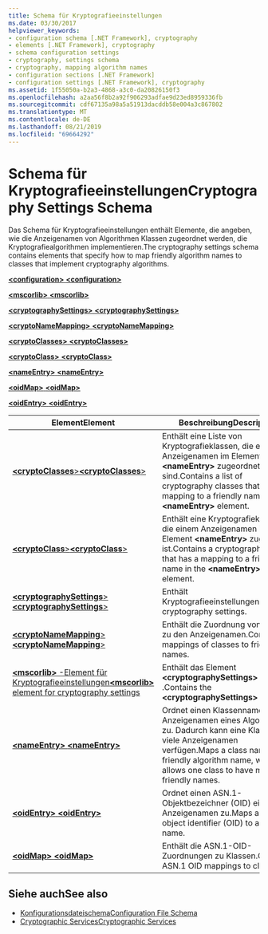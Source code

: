 ```yaml
---
title: Schema für Kryptografieeinstellungen
ms.date: 03/30/2017
helpviewer_keywords:
- configuration schema [.NET Framework], cryptography
- elements [.NET Framework], cryptography
- schema configuration settings
- cryptography, settings schema
- cryptography, mapping algorithm names
- configuration sections [.NET Framework]
- configuration settings [.NET Framework], cryptography
ms.assetid: 1f55050a-b2a3-4868-a3c0-da20826150f3
ms.openlocfilehash: a2aa56f8b2a92f906293adfae9d23ed8959336fb
ms.sourcegitcommit: cdf67135a98a5a51913dacddb58e004a3c867802
ms.translationtype: MT
ms.contentlocale: de-DE
ms.lasthandoff: 08/21/2019
ms.locfileid: "69664292"
---
```

# <a name="cryptography-settings-schema"></a><span data-ttu-id="59e11-102">Schema für Kryptografieeinstellungen</span><span class="sxs-lookup"><span data-stu-id="59e11-102">Cryptography Settings Schema</span></span>
<span data-ttu-id="59e11-103">Das Schema für Kryptografieeinstellungen enthält Elemente, die angeben, wie die Anzeigenamen von Algorithmen Klassen zugeordnet werden, die Kryptografiealgorithmen implementieren.</span><span class="sxs-lookup"><span data-stu-id="59e11-103">The cryptography settings schema contains elements that specify how to map friendly algorithm names to classes that implement cryptography algorithms.</span></span>  
  
 [<span data-ttu-id="59e11-104"> **\<configuration>** </span><span class="sxs-lookup"><span data-stu-id="59e11-104">**\<configuration>**</span></span>](../configuration-element.md)  
  
 [<span data-ttu-id="59e11-105"> **\<mscorlib>** </span><span class="sxs-lookup"><span data-stu-id="59e11-105">**\<mscorlib>**</span></span>](mscorlib-element-for-cryptography-settings.md)  
  
 [<span data-ttu-id="59e11-106"> **\<cryptographySettings>** </span><span class="sxs-lookup"><span data-stu-id="59e11-106">**\<cryptographySettings>**</span></span>](cryptographysettings-element.md)  
  
 [<span data-ttu-id="59e11-107"> **\<cryptoNameMapping>** </span><span class="sxs-lookup"><span data-stu-id="59e11-107">**\<cryptoNameMapping>**</span></span>](cryptonamemapping-element.md)  
  
 [<span data-ttu-id="59e11-108"> **\<cryptoClasses>** </span><span class="sxs-lookup"><span data-stu-id="59e11-108">**\<cryptoClasses>**</span></span>](cryptoclasses-element.md)  
  
 [<span data-ttu-id="59e11-109"> **\<cryptoClass>** </span><span class="sxs-lookup"><span data-stu-id="59e11-109">**\<cryptoClass>**</span></span>](cryptoclass-element.md)  
  
 [<span data-ttu-id="59e11-110"> **\<nameEntry>** </span><span class="sxs-lookup"><span data-stu-id="59e11-110">**\<nameEntry>**</span></span>](nameentry-element.md)  
  
 [<span data-ttu-id="59e11-111"> **\<oidMap>** </span><span class="sxs-lookup"><span data-stu-id="59e11-111">**\<oidMap>**</span></span>](oidmap-element.md)  
  
 [<span data-ttu-id="59e11-112"> **\<oidEntry>** </span><span class="sxs-lookup"><span data-stu-id="59e11-112">**\<oidEntry>**</span></span>](oidentry-element.md)  
  
|<span data-ttu-id="59e11-113">Element</span><span class="sxs-lookup"><span data-stu-id="59e11-113">Element</span></span>|<span data-ttu-id="59e11-114">Beschreibung</span><span class="sxs-lookup"><span data-stu-id="59e11-114">Description</span></span>|  
|-------------|-----------------|  
|[<span data-ttu-id="59e11-115"> **\<cryptoClasses**></span><span class="sxs-lookup"><span data-stu-id="59e11-115">**\<cryptoClasses**></span></span>](cryptoclasses-element.md)|<span data-ttu-id="59e11-116">Enthält eine Liste von Kryptografieklassen, die einem Anzeigenamen im Element **\<nameEntry>** zugeordnet sind.</span><span class="sxs-lookup"><span data-stu-id="59e11-116">Contains a list of cryptography classes that have a mapping to a friendly name in the **\<nameEntry>** element.</span></span>|  
|[<span data-ttu-id="59e11-117"> **\<cryptoClass**></span><span class="sxs-lookup"><span data-stu-id="59e11-117">**\<cryptoClass**></span></span>](cryptoclass-element.md)|<span data-ttu-id="59e11-118">Enthält eine Kryptografieklasse, die einem Anzeigenamen im Element **\<nameEntry>** zugeordnet ist.</span><span class="sxs-lookup"><span data-stu-id="59e11-118">Contains a cryptography class that has a mapping to a friendly name in the **\<nameEntry>** element.</span></span>|  
|[<span data-ttu-id="59e11-119"> **\<cryptographySettings**></span><span class="sxs-lookup"><span data-stu-id="59e11-119">**\<cryptographySettings**></span></span>](cryptographysettings-element.md)|<span data-ttu-id="59e11-120">Enthält Kryptografieeinstellungen.</span><span class="sxs-lookup"><span data-stu-id="59e11-120">Contains cryptography settings.</span></span>|  
|[<span data-ttu-id="59e11-121"> **\<cryptoNameMapping**></span><span class="sxs-lookup"><span data-stu-id="59e11-121">**\<cryptoNameMapping**></span></span>](cryptonamemapping-element.md)|<span data-ttu-id="59e11-122">Enthält die Zuordnung von Klassen zu den Anzeigenamen.</span><span class="sxs-lookup"><span data-stu-id="59e11-122">Contains mappings of classes to friendly names.</span></span>|  
|[<span data-ttu-id="59e11-123"> **\<mscorlib>** -Element für Kryptografieeinstellungen</span><span class="sxs-lookup"><span data-stu-id="59e11-123">**\<mscorlib>** element for cryptography settings</span></span>](mscorlib-element-for-cryptography-settings.md)|<span data-ttu-id="59e11-124">Enthält das Element **\<cryptographySettings>** .</span><span class="sxs-lookup"><span data-stu-id="59e11-124">Contains the **\<cryptographySettings>** element.</span></span>|  
|[<span data-ttu-id="59e11-125"> **\<nameEntry>** </span><span class="sxs-lookup"><span data-stu-id="59e11-125">**\<nameEntry>**</span></span>](nameentry-element.md)|<span data-ttu-id="59e11-126">Ordnet einen Klassennamen dem Anzeigenamen eines Algorithmus zu. Dadurch kann eine Klasse über viele Anzeigenamen verfügen.</span><span class="sxs-lookup"><span data-stu-id="59e11-126">Maps a class name to a friendly algorithm name, which allows one class to have many friendly names.</span></span>|  
|[<span data-ttu-id="59e11-127"> **\<oidEntry>** </span><span class="sxs-lookup"><span data-stu-id="59e11-127">**\<oidEntry>**</span></span>](oidentry-element.md)|<span data-ttu-id="59e11-128">Ordnet einen ASN.1-Objektbezeichner (OID) einem Anzeigenamen zu.</span><span class="sxs-lookup"><span data-stu-id="59e11-128">Maps an ASN.1 object identifier (OID) to a friendly name.</span></span>|  
|[<span data-ttu-id="59e11-129"> **\<oidMap>** </span><span class="sxs-lookup"><span data-stu-id="59e11-129">**\<oidMap>**</span></span>](oidmap-element.md)|<span data-ttu-id="59e11-130">Enthält die ASN.1-OID-Zuordnungen zu Klassen.</span><span class="sxs-lookup"><span data-stu-id="59e11-130">Contains ASN.1 OID mappings to classes.</span></span>|  
  
## <a name="see-also"></a><span data-ttu-id="59e11-131">Siehe auch</span><span class="sxs-lookup"><span data-stu-id="59e11-131">See also</span></span>

- [<span data-ttu-id="59e11-132">Konfigurationsdateischema</span><span class="sxs-lookup"><span data-stu-id="59e11-132">Configuration File Schema</span></span>](../index.md)
- [<span data-ttu-id="59e11-133">Cryptographic Services</span><span class="sxs-lookup"><span data-stu-id="59e11-133">Cryptographic Services</span></span>](../../../../../docs/standard/security/cryptographic-services.md)
